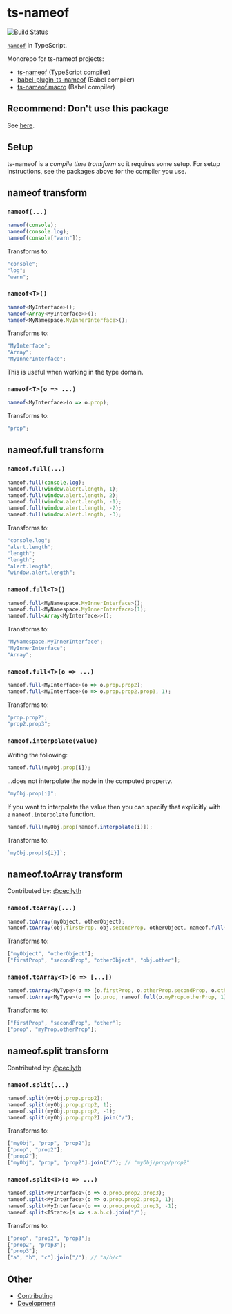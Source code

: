 # ts-nameof

[![Build Status](https://travis-ci.org/dsherret/ts-nameof.svg)](https://travis-ci.org/dsherret/ts-nameof)

[`nameof`](https://docs.microsoft.com/en-us/dotnet/csharp/language-reference/keywords/nameof) in TypeScript.

Monorepo for ts-nameof projects:

- [ts-nameof](packages/ts-nameof) (TypeScript compiler)
- [babel-plugin-ts-nameof](packages/babel-plugin-ts-nameof) (Babel compiler)
- [ts-nameof.macro](packages/ts-nameof.macro) (Babel compiler)

## Recommend: Don't use this package

See [here](https://github.com/dsherret/ts-nameof/issues/121).

## Setup

ts-nameof is a _compile time transform_ so it requires some setup. For setup instructions, see the packages above for the compiler you use.

## nameof transform

### `nameof(...)`

```ts
nameof(console);
nameof(console.log);
nameof(console["warn"]);
```

Transforms to:

```ts
"console";
"log";
"warn";
```

### `nameof<T>()`

```ts
nameof<MyInterface>();
nameof<Array<MyInterface>>();
nameof<MyNamespace.MyInnerInterface>();
```

Transforms to:

```ts
"MyInterface";
"Array";
"MyInnerInterface";
```

This is useful when working in the type domain.

### `nameof<T>(o => ...)`

```ts
nameof<MyInterface>(o => o.prop);
```

Transforms to:

```ts
"prop";
```

## nameof.full transform

### `nameof.full(...)`

```ts
nameof.full(console.log);
nameof.full(window.alert.length, 1);
nameof.full(window.alert.length, 2);
nameof.full(window.alert.length, -1);
nameof.full(window.alert.length, -2);
nameof.full(window.alert.length, -3);
```

Transforms to:

```ts
"console.log";
"alert.length";
"length";
"length";
"alert.length";
"window.alert.length";
```

### `nameof.full<T>()`

```ts
nameof.full<MyNamespace.MyInnerInterface>();
nameof.full<MyNamespace.MyInnerInterface>(1);
nameof.full<Array<MyInterface>>();
```

Transforms to:

```ts
"MyNamespace.MyInnerInterface";
"MyInnerInterface";
"Array";
```

### `nameof.full<T>(o => ...)`

```ts
nameof.full<MyInterface>(o => o.prop.prop2);
nameof.full<MyInterface>(o => o.prop.prop2.prop3, 1);
```

Transforms to:

```ts
"prop.prop2";
"prop2.prop3";
```

### `nameof.interpolate(value)`

Writing the following:

```ts
nameof.full(myObj.prop[i]);
```

...does not interpolate the node in the computed property.

```ts
"myObj.prop[i]";
```

If you want to interpolate the value then you can specify that explicitly with a `nameof.interpolate` function.

```ts
nameof.full(myObj.prop[nameof.interpolate(i)]);
```

Transforms to:

```ts
`myObj.prop[${i}]`;
```

## nameof.toArray transform

Contributed by: [@cecilyth](https://github.com/cecilyth)

### `nameof.toArray(...)`

```ts
nameof.toArray(myObject, otherObject);
nameof.toArray(obj.firstProp, obj.secondProp, otherObject, nameof.full(obj.other));
```

Transforms to:

```ts
["myObject", "otherObject"];
["firstProp", "secondProp", "otherObject", "obj.other"];
```

### `nameof.toArray<T>(o => [...])`

```ts
nameof.toArray<MyType>(o => [o.firstProp, o.otherProp.secondProp, o.other]);
nameof.toArray<MyType>(o => [o.prop, nameof.full(o.myProp.otherProp, 1)]);
```

Transforms to:

```ts
["firstProp", "secondProp", "other"];
["prop", "myProp.otherProp"];
```

## nameof.split transform

Contributed by: [@cecilyth](https://github.com/cecilyth)

### `nameof.split(...)`

```ts
nameof.split(myObj.prop.prop2);
nameof.split(myObj.prop.prop2, 1);
nameof.split(myObj.prop.prop2, -1);
nameof.split(myObj.prop.prop2).join("/");
```

Transforms to:

```ts
["myObj", "prop", "prop2"];
["prop", "prop2"];
["prop2"];
["myObj", "prop", "prop2"].join("/"); // "myObj/prop/prop2"
```

### `nameof.split<T>(o => ...)`

```ts
nameof.split<MyInterface>(o => o.prop.prop2.prop3);
nameof.split<MyInterface>(o => o.prop.prop2.prop3, 1);
nameof.split<MyInterface>(o => o.prop.prop2.prop3, -1);
nameof.split<IState>(s => s.a.b.c).join("/");
```

Transforms to:

```ts
["prop", "prop2", "prop3"];
["prop2", "prop3"];
["prop3"];
["a", "b", "c"].join("/"); // "a/b/c"
```

## Other

- [Contributing](CONTRIBUTING.md)
- [Development](DEVELOPMENT.md)
